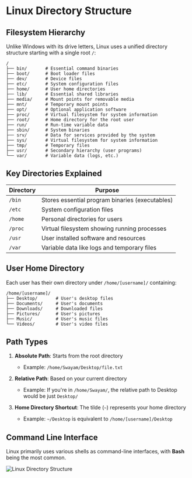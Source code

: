 # Linux Directory Structure

## Filesystem Hierarchy

Unlike Windows with its drive letters, Linux uses a unified directory structure starting with a single root `/`:

```
/
├── bin/       # Essential command binaries
├── boot/      # Boot loader files
├── dev/       # Device files
├── etc/       # System configuration files
├── home/      # User home directories
├── lib/       # Essential shared libraries
├── media/     # Mount points for removable media
├── mnt/       # Temporary mount points
├── opt/       # Optional application software
├── proc/      # Virtual filesystem for system information
├── root/      # Home directory for the root user
├── run/       # Run-time variable data
├── sbin/      # System binaries
├── srv/       # Data for services provided by the system
├── sys/       # Virtual filesystem for system information
├── tmp/       # Temporary files
├── usr/       # Secondary hierarchy (user programs)
└── var/       # Variable data (logs, etc.)
```

## Key Directories Explained

| Directory | Purpose |
|-----------|---------|
| `/bin` | Stores essential program binaries (executables) |
| `/etc` | System configuration files |
| `/home` | Personal directories for users |
| `/proc` | Virtual filesystem showing running processes |
| `/usr` | User installed software and resources |
| `/var` | Variable data like logs and temporary files |

## User Home Directory

Each user has their own directory under `/home/[username]/` containing:

```
/home/[username]/
├── Desktop/       # User's desktop files
├── Documents/     # User's documents
├── Downloads/     # Downloaded files
├── Pictures/      # User's pictures
├── Music/         # User's music files
└── Videos/        # User's video files
```

## Path Types

1. **Absolute Path**: Starts from the root directory
   - Example: `/home/Swayam/Desktop/file.txt`

2. **Relative Path**: Based on your current directory
   - Example: If you're in `/home/Swayam/`, the relative path to Desktop would be just `Desktop/`

3. **Home Directory Shortcut**: The tilde (`~`) represents your home directory
   - Example: `~/Desktop` is equivalent to `/home/[username]/Desktop`

## Command Line Interface

Linux primarily uses various shells as command-line interfaces, with **Bash** being the most common.

![Linux Directory Structure](../assets/diagrams/linux-directory-structure.svg)